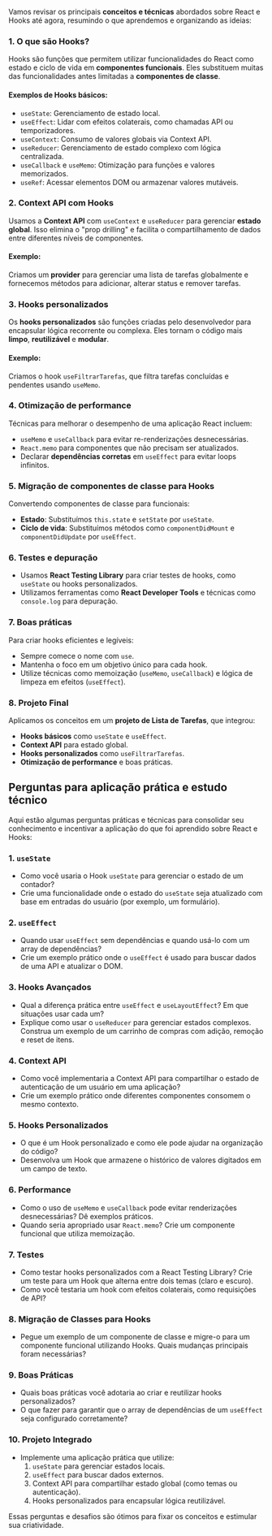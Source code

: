 Vamos revisar os principais **conceitos e técnicas** abordados sobre React e Hooks até agora, resumindo o que aprendemos e organizando as ideias:

### **1. O que são Hooks?**

Hooks são funções que permitem utilizar funcionalidades do React como estado e ciclo de vida em **componentes funcionais**. Eles substituem muitas das funcionalidades antes limitadas a **componentes de classe**.

#### Exemplos de Hooks básicos:

- `useState`: Gerenciamento de estado local.
- `useEffect`: Lidar com efeitos colaterais, como chamadas API ou temporizadores.
- `useContext`: Consumo de valores globais via Context API.
- `useReducer`: Gerenciamento de estado complexo com lógica centralizada.
- `useCallback` e `useMemo`: Otimização para funções e valores memorizados.
- `useRef`: Acessar elementos DOM ou armazenar valores mutáveis.

### **2. Context API com Hooks**

Usamos a **Context API** com `useContext` e `useReducer` para gerenciar **estado global**. Isso elimina o "prop drilling" e facilita o compartilhamento de dados entre diferentes níveis de componentes.

#### Exemplo:

Criamos um **provider** para gerenciar uma lista de tarefas globalmente e fornecemos métodos para adicionar, alterar status e remover tarefas.

### **3. Hooks personalizados**

Os **hooks personalizados** são funções criadas pelo desenvolvedor para encapsular lógica recorrente ou complexa. Eles tornam o código mais **limpo**, **reutilizável** e **modular**.

#### Exemplo:

Criamos o hook `useFiltrarTarefas`, que filtra tarefas concluídas e pendentes usando `useMemo`.

### **4. Otimização de performance**

Técnicas para melhorar o desempenho de uma aplicação React incluem:

- `useMemo` e `useCallback` para evitar re-renderizações desnecessárias.
- `React.memo` para componentes que não precisam ser atualizados.
- Declarar **dependências corretas** em `useEffect` para evitar loops infinitos.

### **5. Migração de componentes de classe para Hooks**

Convertendo componentes de classe para funcionais:
- **Estado**: Substituímos `this.state` e `setState` por `useState`.
- **Ciclo de vida**: Substituímos métodos como `componentDidMount` e `componentDidUpdate` por `useEffect`.

### **6. Testes e depuração**

- Usamos **React Testing Library** para criar testes de hooks, como `useState` ou hooks personalizados.
- Utilizamos ferramentas como **React Developer Tools** e técnicas como `console.log` para depuração.

### **7. Boas práticas**

Para criar hooks eficientes e legíveis:
- Sempre comece o nome com `use`.
- Mantenha o foco em um objetivo único para cada hook.
- Utilize técnicas como memoização (`useMemo`, `useCallback`) e lógica de limpeza em efeitos (`useEffect`).

### **8. Projeto Final**

Aplicamos os conceitos em um **projeto de Lista de Tarefas**, que integrou:

- **Hooks básicos** como `useState` e `useEffect`.
- **Context API** para estado global.
- **Hooks personalizados** como `useFiltrarTarefas`.
- **Otimização de performance** e boas práticas.


## Perguntas para aplicação prática e estudo técnico

Aqui estão algumas perguntas práticas e técnicas para consolidar seu conhecimento e incentivar a aplicação do que foi aprendido sobre React e Hooks:

### **1.** `useState`

- Como você usaria o Hook `useState` para gerenciar o estado de um contador?
- Crie uma funcionalidade onde o estado do `useState` seja atualizado com base em entradas do usuário (por exemplo, um formulário).
    

### **2.** `useEffect`

- Quando usar `useEffect` sem dependências e quando usá-lo com um array de dependências?
- Crie um exemplo prático onde o `useEffect` é usado para buscar dados de uma API e atualizar o DOM.

### **3. Hooks Avançados**

- Qual a diferença prática entre `useEffect` e `useLayoutEffect`? Em que situações usar cada um?
- Explique como usar o `useReducer` para gerenciar estados complexos. Construa um exemplo de um carrinho de compras com adição, remoção e reset de itens.

### **4. Context API**

- Como você implementaria a Context API para compartilhar o estado de autenticação de um usuário em uma aplicação?
- Crie um exemplo prático onde diferentes componentes consomem o mesmo contexto.

### **5. Hooks Personalizados**

- O que é um Hook personalizado e como ele pode ajudar na organização do código?
- Desenvolva um Hook que armazene o histórico de valores digitados em um campo de texto.

### **6. Performance**

- Como o uso de `useMemo` e `useCallback` pode evitar renderizações desnecessárias? Dê exemplos práticos.
- Quando seria apropriado usar `React.memo`? Crie um componente funcional que utiliza memoização.

### **7. Testes**

- Como testar hooks personalizados com a React Testing Library? Crie um teste para um Hook que alterna entre dois temas (claro e escuro).
- Como você testaria um hook com efeitos colaterais, como requisições de API?

### **8. Migração de Classes para Hooks**

- Pegue um exemplo de um componente de classe e migre-o para um componente funcional utilizando Hooks. Quais mudanças principais foram necessárias?

### **9. Boas Práticas**

- Quais boas práticas você adotaria ao criar e reutilizar hooks personalizados?
- O que fazer para garantir que o array de dependências de um `useEffect` seja configurado corretamente?

### **10. Projeto Integrado**

- Implemente uma aplicação prática que utilize:
    1. `useState` para gerenciar estados locais.
    2. `useEffect` para buscar dados externos.
    3. Context API para compartilhar estado global (como temas ou autenticação).
    4. Hooks personalizados para encapsular lógica reutilizável.

Essas perguntas e desafios são ótimos para fixar os conceitos e estimular sua criatividade.


